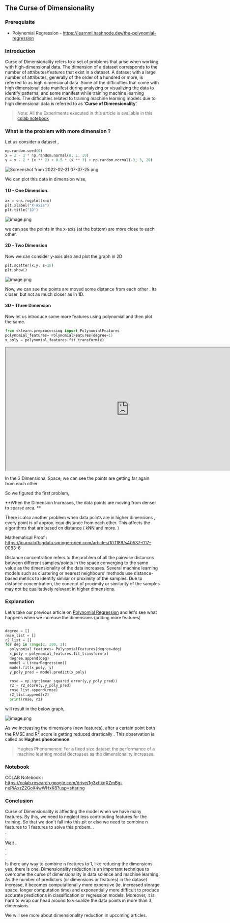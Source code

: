 ## The Curse of Dimensionality

### Prerequisite
- Polynomial Regression - https://learnml.hashnode.dev/the-polynomial-regression

### Introduction

Curse of Dimensionality refers to a set of problems that arise when working with high-dimensional data. The dimension of a dataset corresponds to the number of attributes/features that exist in a dataset. A dataset with a large number of attributes, generally of the order of a hundred or more, is referred to as high dimensional data. Some of the difficulties that come with high dimensional data manifest during analyzing or visualizing the data to identify patterns, and some manifest while training machine learning models. The difficulties related to training machine learning models due to high dimensional data is referred to as ‘**Curse of Dimensionality**’. 

> Note: All the Experiments executed in this article is available in this [colab notebook](https://colab.research.google.com/drive/1g3xfikqXZmBg-nePiAxzZ2GoX4wWHxK8?usp=sharing)

### What is the problem with more dimension ?

Let us consider a dataset , 

```python
np.random.seed(0)
x = 2 - 3 * np.random.normal(0, 1, 20)
y = x - 2 * (x ** 2) + 0.5 * (x ** 3) + np.random.normal(-3, 3, 20)
```


![Screenshot from 2022-02-21 07-37-25.png](https://cdn.hashnode.com/res/hashnode/image/upload/v1645409265218/JRxzgZvtS.png)

We can plot this data in dimension wise, 

#### 1 D - One Dimension.

```python
ax = sns.rugplot(x=x)
plt.xlabel("X-Axis")
plt.title("1D")
```


![image.png](https://cdn.hashnode.com/res/hashnode/image/upload/v1645409344653/PXmNULIDq.png)

we can see the points in the x-axis (at the bottom) are more close to each other.

#### 2D - Two Dimension

Now we can consider y-axis also and plot the graph in 2D

```python
plt.scatter(x,y, s=10)
plt.show()
```

![image.png](https://cdn.hashnode.com/res/hashnode/image/upload/v1645409442191/B9ZVTRPmD.png)

Now, we can see the points are moved some distance from each other . Its closer, but not as much closer as in 1D. 

#### 3D - Three Dimension

Now let us introduce some more features using polynomial and then plot the same. 

```python
from sklearn.preprocessing import PolynomialFeatures
polynomial_features= PolynomialFeatures(degree=1)
x_poly = polynomial_features.fit_transform(x)
```

<iframe src="https://syedjafer.github.io/ML-Vault/" height="400" width="800" title="Iframe Example"></iframe>

In the 3 Dimensional Space, we can see the points are getting far again from each other. 

So we figured the first problem, 

**When the Dimension Increases,  the data points are moving from denser to sparse area. ** 

There is also another problem when data points are in higher dimensions , every point is of approx. equi distance from each other. This affects the algorithms that are based on distance ( kNN and more. )

Mathematical Proof : https://journalofbigdata.springeropen.com/articles/10.1186/s40537-017-0083-6 

Distance concentration refers to the problem of all the pairwise distances between different samples/points in the space converging to the same value as the dimensionality of the data increases. Several machine learning models such as clustering or nearest neighbours’ methods use distance-based metrics to identify similar or proximity of the samples. Due to distance concentration, the concept of proximity or similarity of the samples may not be qualitatively relevant in higher dimensions. 

### Explanation

Let's take our previous article on [Polynomial Regression](https://learnml.hashnode.dev/the-polynomial-regression) and let's see what happens when we increase the dimensions (adding more features) 

```python

degree = []
rmse_list = []
r2_list = []
for deg in range(2, 200, 3):
  polynomial_features= PolynomialFeatures(degree=deg)
  x_poly = polynomial_features.fit_transform(x)
  degree.append(deg)
  model = LinearRegression()
  model.fit(x_poly, y)
  y_poly_pred = model.predict(x_poly)

  rmse = np.sqrt(mean_squared_error(y,y_poly_pred))
  r2 = r2_score(y,y_poly_pred)
  rmse_list.append(rmse)
  r2_list.append(r2)
  print(rmse, r2)
```

will result in the below graph, 


![image.png](https://cdn.hashnode.com/res/hashnode/image/upload/v1645415972429/7bYmzy1uwd.png)

As we increasing the dimensions (new features), after a certain point both the RMSE and R<sup>2</sup> score is getting reduced drastically . This observation is called as **Hughes phenomenon**

> Hughes Phenomenon: For a fixed size dataset the performance of a machine learning model decreases as the dimensionality increases.

### Notebook

COLAB Notebook : https://colab.research.google.com/drive/1g3xfikqXZmBg-nePiAxzZ2GoX4wWHxK8?usp=sharing

### Conclusion

Curse of Dimensionality is affecting the model when we have many features. By this, we need to neglect less contributing features for the training. So that we don't fall into this pit or else we need to combine n features to 1 features to solve this probem.
. <br>
. <br>
. <br>
Wait 
. <br>
. <br>
. <br>
. <br>
Is there any way to combine n features to 1, like reducing the dimensions. yes, there is one. 
Dimensionality reduction is an important technique to overcome the curse of dimensionality in data science and machine learning. As the number of predictors (or dimensions or features) in the dataset increase, it becomes computationally more expensive (ie. increased storage space, longer computation time) and exponentially more difficult to produce accurate predictions in classification or regression models. Moreover, it is hard to wrap our head around to visualize the data points in more than 3 dimensions.

We will see more about dimensionality reduction in upcoming articles.


